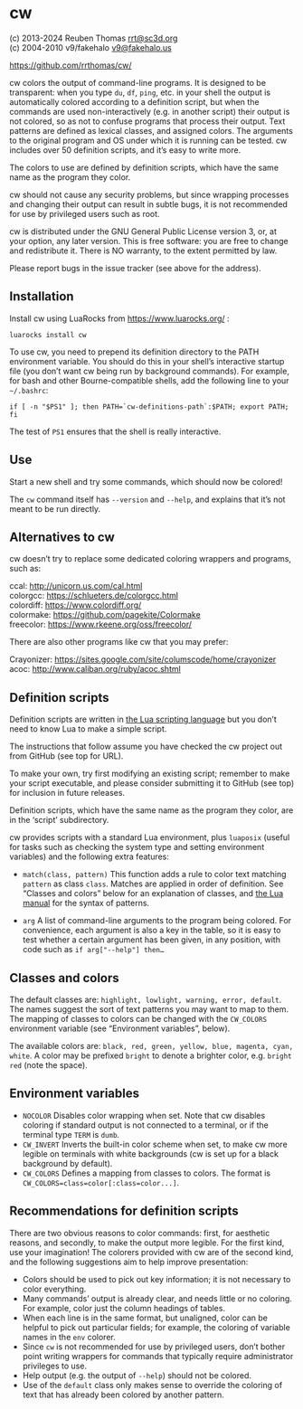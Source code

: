 # cw

(c) 2013-2024 Reuben Thomas <rrt@sc3d.org>  
(c) 2004-2010 v9/fakehalo <v9@fakehalo.us>  

https://github.com/rrthomas/cw/  

cw colors the output of command-line programs.  It is designed to be
transparent: when you type `du`, `df`, `ping`, etc. in your shell the output
is automatically colored according to a definition script, but when the
commands are used non-interactively (e.g. in another script) their output is
not colored, so as not to confuse programs that process their output.  Text
patterns are defined as lexical classes, and assigned colors.  The arguments
to the original program and OS under which it is running can be tested.  cw
includes over 50 definition scripts, and it’s easy to write more.

The colors to use are defined by definition scripts, which have the same
name as the program they color.

cw should not cause any security problems, but since wrapping processes and
changing their output can result in subtle bugs, it is not recommended for
use by privileged users such as root.

cw is distributed under the GNU General Public License version 3, or, at
your option, any later version.  This is free software: you are free to
change and redistribute it.  There is NO warranty, to the extent permitted
by law.

Please report bugs in the issue tracker (see above for the address).


## Installation

Install cw using LuaRocks from https://www.luarocks.org/ :

```
luarocks install cw
```

To use cw, you need to prepend its definition directory to the PATH
environment variable.  You should do this in your shell’s interactive
startup file (you don’t want cw being run by background commands).
For example, for bash and other Bourne-compatible shells, add the
following line to your `~/.bashrc`:

```
if [ -n "$PS1" ]; then PATH=`cw-definitions-path`:$PATH; export PATH; fi
```

The test of `PS1` ensures that the shell is really interactive.


## Use

Start a new shell and try some commands, which should now be colored!

The `cw` command itself has `--version` and `--help`, and explains that it’s not meant to be run directly.


## Alternatives to cw

cw doesn’t try to replace some dedicated coloring wrappers and
programs, such as:

ccal: http://unicorn.us.com/cal.html  
colorgcc: https://schlueters.de/colorgcc.html  
colordiff: https://www.colordiff.org/  
colormake: https://github.com/pagekite/Colormake  
freecolor: https://www.rkeene.org/oss/freecolor/  

There are also other programs like cw that you may prefer:

Crayonizer: https://sites.google.com/site/columscode/home/crayonizer  
acoc: http://www.caliban.org/ruby/acoc.shtml  


## Definition scripts

Definition scripts are written in [the Lua scripting language][1] but you don’t need to know Lua to make a simple script.

The instructions that follow assume you have checked the cw project out from GitHub (see top for URL).

To make your own, try first modifying an existing script; remember to make your script executable, and please consider submitting it to GitHub (see top) for inclusion in future releases.

[1]: https://www.lua.org

Definition scripts, which have the same name as the program they color, are
in the ‘script’ subdirectory.

cw provides scripts with a standard Lua environment, plus `luaposix` (useful
for tasks such as checking the system type and setting environment
variables) and the following extra features:

* `match(class, pattern)` This function adds a rule to color text matching
  `pattern` as class `class`. Matches are applied in order of definition.
  See “Classes and colors” below for an explanation of classes, and
  [the Lua manual][2] for the syntax of patterns.

[2]: https://www.lua.org/manual/5.4/manual.html#6.4.1

* `arg` A list of command-line arguments to the program being colored.  For
  convenience, each argument is also a key in the table, so it is easy to
  test whether a certain argument has been given, in any position, with code
  such as `if arg["--help"] then…`
  
## Classes and colors

The default classes are: `highlight, lowlight, warning, error, default`.
The names suggest the sort of text patterns you may want to map to them.
The mapping of classes to colors can be changed with the `CW_COLORS` environment variable (see “Environment variables”, below).

The available colors are: `black, red, green, yellow, blue, magenta, cyan,
white`.  A color may be prefixed `bright` to denote a brighter color,
e.g. `bright red` (note the space).


## Environment variables

* `NOCOLOR` Disables color wrapping when set.
  Note that cw disables coloring if standard output is not connected to a terminal, or if the terminal type `TERM` is `dumb`.
* `CW_INVERT` Inverts the built-in color scheme when set, to make cw more legible on terminals with white backgrounds (cw is set up for a black background by default).
* `CW_COLORS` Defines a mapping from classes to colors.  The format is
  `CW_COLORS=class=color[:class=color...]`.


## Recommendations for definition scripts

There are two obvious reasons to color commands: first, for aesthetic
reasons, and secondly, to make the output more legible.  For the first kind,
use your imagination!  The colorers provided with cw are of the second kind,
and the following suggestions aim to help improve presentation:

* Colors should be used to pick out key information; it is not necessary to color everything.
* Many commands’ output is already clear, and needs little or no coloring.
  For example, color just the column headings of tables.
* When each line is in the same format, but unaligned, color can be helpful
  to pick out particular fields; for example, the coloring of variable names
  in the `env` colorer.
* Since `cw` is not recommended for use by privileged users, don’t bother point writing wrappers for commands that typically require administrator privileges to use.
* Help output (e.g. the output of `--help`) should not be colored.
* Use of the `default` class only makes sense to override the coloring of text that has already been colored by another pattern.
